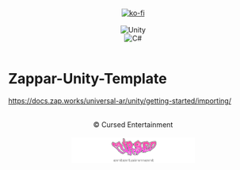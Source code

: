   <br>
<div align="center">
  <a href="https://ko-fi.com/cursedentertainment">
    <img src="https://ko-fi.com/img/githubbutton_sm.svg" alt="ko-fi" style="width: 20%;"/>
  </a>
</div>
  <br>

<div align="center"> 
  <img alt="Unity" src="https://img.shields.io/badge/unity%20-%23323330.svg?&style=for-the-badge&logo=unity&logoColor=white"/>  
</div>
<div align="center">
  <img alt="C#" src="https://img.shields.io/badge/C%23-%23323330.svg?&style=for-the-badge&logo=csharp&logoColor=white"/> 
</div>
<br>

# Zappar-Unity-Template

https://docs.zap.works/universal-ar/unity/getting-started/importing/

<br>
<div align="center">
© Cursed Entertainment
</div>
<br>
<div align="center">
<a href="https://cursed-entertainment.itch.io/" target="_blank">
    <img src="https://github.com/CursedPrograms/cursedentertainment/raw/main/images/logos/logo-wide-grey.png"
        alt="CursedEntertainment Logo" style="width:250px;">
</a>
</div>
